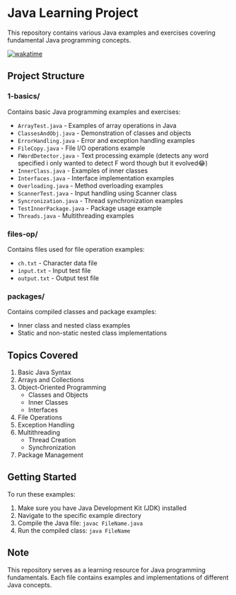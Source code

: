 # Java Learning Project

This repository contains various Java examples and exercises covering fundamental Java programming concepts.

[![wakatime](https://wakatime.com/badge/github/nischhal-hub/java-learning.svg)](https://wakatime.com/badge/github/nischhal-hub/java-learning)

## Project Structure

### 1-basics/
Contains basic Java programming examples and exercises:

- `ArrayTest.java` - Examples of array operations in Java
- `ClassesAndObj.java` - Demonstration of classes and objects
- `ErrorHandling.java` - Error and exception handling examples
- `FileCopy.java` - File I/O operations example
- `FWordDetector.java` - Text processing example (detects any word specified i only wanted to detect F word though but it evolved😂)
- `InnerClass.java` - Examples of inner classes
- `Interfaces.java` - Interface implementation examples
- `Overloading.java` - Method overloading examples
- `ScannerTest.java` - Input handling using Scanner class
- `Syncronization.java` - Thread synchronization examples
- `TestInnerPackage.java` - Package usage example
- `Threads.java` - Multithreading examples

### files-op/
Contains files used for file operation examples:
- `ch.txt` - Character data file
- `input.txt` - Input test file
- `output.txt` - Output test file

### packages/
Contains compiled classes and package examples:
- Inner class and nested class examples
- Static and non-static nested class implementations

## Topics Covered

1. Basic Java Syntax
2. Arrays and Collections
3. Object-Oriented Programming
   - Classes and Objects
   - Inner Classes
   - Interfaces
4. File Operations
5. Exception Handling
6. Multithreading
   - Thread Creation
   - Synchronization
7. Package Management

## Getting Started

To run these examples:

1. Make sure you have Java Development Kit (JDK) installed
2. Navigate to the specific example directory
3. Compile the Java file: `javac FileName.java`
4. Run the compiled class: `java FileName`

## Note

This repository serves as a learning resource for Java programming fundamentals. Each file contains examples and implementations of different Java concepts.
